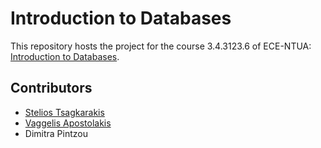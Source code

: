 # Introduction to Databases

This repository hosts the project for the course 3.4.3123.6 of ECE-NTUA: [Introduction to Databases](https://www.ece.ntua.gr/en/undergraduate/courses/3123).

## Contributors
- [Stelios Tsagkarakis](https://github.com/steliostss)
- [Vaggelis Apostolakis](https://github.com/Spacon)
- Dimitra Pintzou

